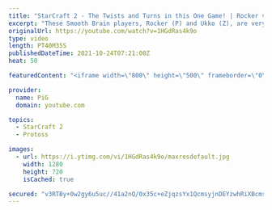 ```yaml
---
title: "StarCraft 2 - The Twists and Turns in this One Game! | Rocker vs Ukko (PvZ)"
excerpt: "These Smooth Brain players, Rocker (P) and Ukko (Z), are very high level GM players. Please enjoy this 40 minute basetrade extravaganza, like a game of musical chairs but for bases 🐷 https://www.patreon.com/PiGSC2  🐖 Watch PiGFest live on https://www.twitch.tv/x5_pig where these players plus 6 more"
originalUrl: https://youtube.com/watch?v=1HGdRas4k9o
type: video
length: PT40M35S
publishedDateTime: 2021-10-24T07:21:00Z
heat: 50

featuredContent: "<iframe width=\"800\" height=\"500\" frameborder=\"0\" src=\"https://www.youtube.com/embed/1HGdRas4k9o\" allow=\"accelerometer; autoplay; encrypted-media; gyroscope; picture-in-picture\" allowfullscreen></iframe>"

provider:
  name: PiG
  domain: youtube.com

topics:
  - StarCraft 2
  - Protoss

images:
  - url: https://i.ytimg.com/vi/1HGdRas4k9o/maxresdefault.jpg
    width: 1280
    height: 720
    isCached: true

secured: "v3RTBy+0w2gy6u5uc//41a2nQ/0x35c+eZjqzsYx1QcmsyjnDEYzwhRiXBcmsCOB/ITjmrk9MHR5i+92/At85PbhVYoIJ6t/lLO2CwSVUQbH2qvXtMtIHeTQRJchDFfSLEpQtyFqO4eX5rFO+hZbYNwUIB6yq9rjkpshr5af5qDkfFyFdZuXH5oSujDO63iLLdhL90YdFf8f06RMcn3K4yQoUzonl9mOLNo7KFVFChyxWLTEr62TICV7h/scOujXvzQAv1lKoPizD220QAHV/fMJ2EAehaiTgstB8+3TvvIYUJjd+XNZBBSj0CZkIeeN7FvDChjs4fieLUQi7YQIRzX0rVsmGlQsscJNit45UA2XFxmvEL2GDeda11y9I0toGA4hkg41cZHeIoKwV8ZkYyxVRTk1LnV095FeaR77OMg=;4IbU1yhgMrKEYDjkLOtDpw=="
---
```


